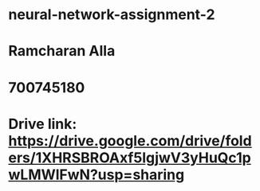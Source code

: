 # neural-network-assignment-2
# Ramcharan Alla
# 700745180
# Drive link: https://drive.google.com/drive/folders/1XHRSBROAxf5lgjwV3yHuQc1pwLMWlFwN?usp=sharing



